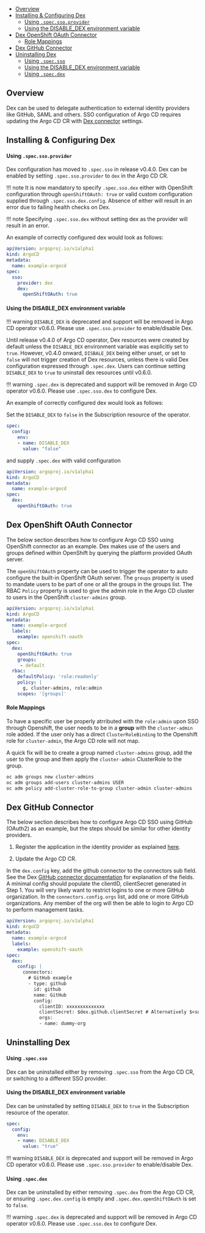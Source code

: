 - [Overview](#overview)
- [Installing & Configuring Dex](#installing--configuring-dex)
    - [Using `.spec.sso.provider`](#using-specssoprovider)
    - [Using the DISABLE_DEX environment variable](#using-the-disable_dex-environment-variable)
- [Dex OpenShift OAuth Connector](#dex-openshift-oauth-connector)
    - [Role Mappings](#role-mappings)
- [Dex GitHub Connector](#dex-github-connector)
- [Uninstalling Dex](#uninstalling-dex)
    - [Using `.spec.sso`](#using-specsso)
    - [Using the DISABLE_DEX environment variable](#using-the-disable_dex-environment-variable-1)
    - [Using `.spec.dex`](#using-specdex)

## Overview

Dex can be used to delegate authentication to external identity providers like GitHub, SAML and others. SSO configuration of Argo CD requires updating the Argo CD CR with [Dex connector](https://dexidp.io/docs/connectors/) settings.


## Installing & Configuring Dex

#### Using `.spec.sso.provider`

Dex configuration has moved to `.spec.sso` in release v0.4.0. Dex can be enabled by setting `.spec.sso.provider` to `dex` in the Argo CD CR. 

!!! note
    It is now mandatory to specify `.spec.sso.dex` either with OpenShift configuration through `openShiftOAuth: true` or valid custom configuration supplied through `.spec.sso.dex.config`. Absence of either will result in an error due to failing health checks on Dex. 

!!! note
    Specifying `.spec.sso.dex` without setting dex as the provider will result in an error. 

An example of correctly configured dex would look as follows:

```yaml
apiVersion: argoproj.io/v1alpha1
kind: ArgoCD
metadata:
  name: example-argocd
spec:
  sso:
    provider: dex
    dex:
      openShiftOAuth: true
```

#### Using the DISABLE_DEX environment variable 

!!! warning 
    `DISABLE_DEX` is deprecated and support will be removed in Argo CD operator v0.6.0. Please use `.spec.sso.provider` to enable/disable Dex.

Until release v0.4.0 of Argo CD operator, Dex resources were created by default unless the `DISABLE_DEX` environment variable was explicitly set to `true`. However, v0.4.0 onward, `DISBALE_DEX` being either unset, or set to `false` will not trigger creation of Dex resources, unless there is valid Dex configuration expressed through `.spec.dex`. Users can continue setting `DISABLE_DEX` to `true` to uninstall dex resources until v0.6.0. 

!!! warning 
    `.spec.dex` is deprecated and support will be removed in Argo CD operator v0.6.0. Please use `.spec.sso.dex` to configure Dex.


An example of correctly configured dex would look as follows:

Set the `DISABLE_DEX` to `false` in the Subscription resource of the operator.

```yaml
spec:
  config:
    env:
    - name: DISABLE_DEX
      value: "false"
```

and supply `.spec.dex` with valid configuration

```yaml
apiVersion: argoproj.io/v1alpha1
kind: ArgoCD
metadata:
  name: example-argocd
spec:
  dex:
    openShiftOAuth: true
```

## Dex OpenShift OAuth Connector

The below section describes how to configure Argo CD SSO using OpenShift connector as an example. Dex makes use of the users and groups defined within OpenShift by querying the platform provided OAuth server.

The `openShiftOAuth` property can be used to trigger the operator to auto configure the built-in OpenShift OAuth server. The `groups` property is used to mandate users to be part of one or all the groups in the groups list. The RBAC `Policy` property is used to give the admin role in the Argo CD cluster to users in the OpenShift `cluster-admins` group.

``` yaml
apiVersion: argoproj.io/v1alpha1
kind: ArgoCD
metadata:
  name: example-argocd
  labels:
    example: openshift-oauth
spec:
  dex:
    openShiftOAuth: true
    groups:
     - default
  rbac:
    defaultPolicy: 'role:readonly'
    policy: |
      g, cluster-admins, role:admin
    scopes: '[groups]'
```

#### Role Mappings

To have a specific user be properly atrributed with the `role:admin` upon SSO through Openshift, the user needs to be in a **group** with the `cluster-admin` role added. If the user only has a direct `ClusterRoleBinding` to the Openshift role for `cluster-admin`, the Argo CD role will not map.

A quick fix will be to create a group named `cluster-admins` group, add the user to the group and then apply the `cluster-admin` ClusterRole to the group.

```txt
oc adm groups new cluster-admins
oc adm groups add-users cluster-admins USER
oc adm policy add-cluster-role-to-group cluster-admin cluster-admins
```

## Dex GitHub Connector

The below section describes how to configure Argo CD SSO using GitHub (OAuth2) as an example, but the steps should be similar for other identity providers.

1. Register the application in the identity provider as explained [here](https://argoproj.github.io/argo-cd/operator-manual/user-management/#1-register-the-application-in-the-identity-provider).

2. Update the Argo CD CR.

In the `dex.config` key, add the github connector to the connectors sub field. See the Dex [GitHub connector documentation](https://github.com/dexidp/website/blob/main/content/docs/connectors/github.md) for explanation of the fields. A minimal config should populate the clientID, clientSecret generated in Step 1.
You will very likely want to restrict logins to one or more GitHub organization. In the
`connectors.config.orgs` list, add one or more GitHub organizations. Any member of the org will then be able to login to Argo CD to perform management tasks.

``` yaml
apiVersion: argoproj.io/v1alpha1
kind: ArgoCD
metadata:
  name: example-argocd
  labels:
    example: openshift-oauth
spec:
  dex:
    config: |
      connectors:
        # GitHub example
        - type: github
          id: github
          name: GitHub
          config:
            clientID: xxxxxxxxxxxxxx
            clientSecret: $dex.github.clientSecret # Alternatively $<some_K8S_secret>:dex.github.clientSecret
            orgs:
            - name: dummy-org
```

## Uninstalling Dex 

#### Using `.spec.sso`

Dex can be uninstalled either by removing `.spec.sso` from the Argo CD CR, or switching to a different SSO provider. 

#### Using the DISABLE_DEX environment variable

Dex can be uninstalled by setting `DISABLE_DEX` to `true` in the Subscription resource of the operator.

```yaml
spec:
  config:
    env:
    - name: DISABLE_DEX
      value: "true"
```

!!! warning 
    `DISABLE_DEX` is deprecated and support will be removed in Argo CD operator v0.6.0. Please use `.spec.sso.provider` to enable/disable Dex.

#### Using `.spec.dex`

Dex can be uninstalled by either removing `.spec.dex` from the Argo CD CR, or ensuring `.spec.dex.config` is empty and `.spec.dex.openShiftOAuth` is set to `false`.

!!! warning 
    `.spec.dex` is deprecated and support will be removed in Argo CD operator v0.6.0. Please use `.spec.sso.dex` to configure Dex.